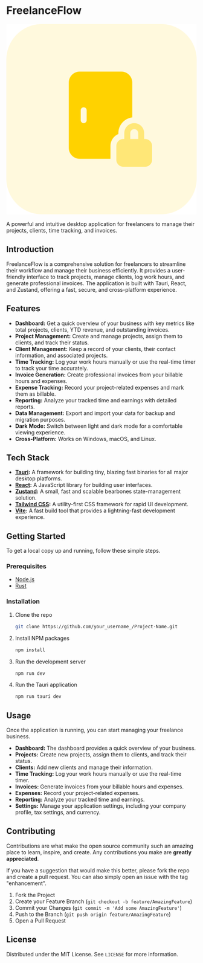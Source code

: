 # FreelanceFlow

![FreelanceFlow Logo](icon.png)

A powerful and intuitive desktop application for freelancers to manage their projects, clients, time tracking, and invoices.

## Introduction

FreelanceFlow is a comprehensive solution for freelancers to streamline their workflow and manage their business efficiently. It provides a user-friendly interface to track projects, manage clients, log work hours, and generate professional invoices. The application is built with Tauri, React, and Zustand, offering a fast, secure, and cross-platform experience.

## Features

*   **Dashboard:** Get a quick overview of your business with key metrics like total projects, clients, YTD revenue, and outstanding invoices.
*   **Project Management:** Create and manage projects, assign them to clients, and track their status.
*   **Client Management:** Keep a record of your clients, their contact information, and associated projects.
*   **Time Tracking:** Log your work hours manually or use the real-time timer to track your time accurately.
*   **Invoice Generation:** Create professional invoices from your billable hours and expenses.
*   **Expense Tracking:** Record your project-related expenses and mark them as billable.
*   **Reporting:** Analyze your tracked time and earnings with detailed reports.
*   **Data Management:** Export and import your data for backup and migration purposes.
*   **Dark Mode:** Switch between light and dark mode for a comfortable viewing experience.
*   **Cross-Platform:** Works on Windows, macOS, and Linux.

## Tech Stack

*   **[Tauri](https://tauri.app/):** A framework for building tiny, blazing fast binaries for all major desktop platforms.
*   **[React](https://reactjs.org/):** A JavaScript library for building user interfaces.
*   **[Zustand](https://github.com/pmndrs/zustand):** A small, fast and scalable bearbones state-management solution.
*   **[Tailwind CSS](https://tailwindcss.com/):** A utility-first CSS framework for rapid UI development.
*   **[Vite](https://vitejs.dev/):** A fast build tool that provides a lightning-fast development experience.

## Getting Started

To get a local copy up and running, follow these simple steps.

### Prerequisites

*   [Node.js](https://nodejs.org/en/)
*   [Rust](https://www.rust-lang.org/tools/install)

### Installation

1.  Clone the repo
    ```sh
    git clone https://github.com/your_username_/Project-Name.git
    ```
2.  Install NPM packages
    ```sh
    npm install
    ```
3.  Run the development server
    ```sh
    npm run dev
    ```
4.  Run the Tauri application
    ```sh
    npm run tauri dev
    ```

## Usage

Once the application is running, you can start managing your freelance business.

*   **Dashboard:** The dashboard provides a quick overview of your business.
*   **Projects:** Create new projects, assign them to clients, and track their status.
*   **Clients:** Add new clients and manage their information.
*   **Time Tracking:** Log your work hours manually or use the real-time timer.
*   **Invoices:** Generate invoices from your billable hours and expenses.
*   **Expenses:** Record your project-related expenses.
*   **Reporting:** Analyze your tracked time and earnings.
*   **Settings:** Manage your application settings, including your company profile, tax settings, and currency.

## Contributing

Contributions are what make the open source community such an amazing place to learn, inspire, and create. Any contributions you make are **greatly appreciated**.

If you have a suggestion that would make this better, please fork the repo and create a pull request. You can also simply open an issue with the tag "enhancement".

1.  Fork the Project
2.  Create your Feature Branch (`git checkout -b feature/AmazingFeature`)
3.  Commit your Changes (`git commit -m 'Add some AmazingFeature'`)
4.  Push to the Branch (`git push origin feature/AmazingFeature`)
5.  Open a Pull Request

## License

Distributed under the MIT License. See `LICENSE` for more information.

